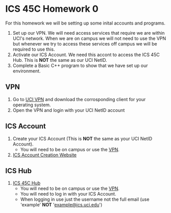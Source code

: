 # ICS 45C Homework 0

For this homework we will be setting up some inital accounts and programs. 

1. Set up our VPN. We will need access services that require we are within UCI's network. When we are on campus we will not need to use the VPN but whenever we try to access these services off campus we will be required to use this.
2. Activate our ICS Account. We need this accont to access the ICS 45C Hub. This is **NOT** the same as our UCI NetID.
3. Complete a Basic C++ program to show that we have set up our environment.

## VPN

1. Go to [UCI VPN](https://uci.service-now.com/sp?id=kb_article_view&sysparm_article=KB0012170) and download the corrosponding client for your operating system.
2. Open the VPN and login with your UCI NetID account

## ICS Account

1. Create your ICS Account (This is **NOT** the same as your UCI NetID Account).
   - You will need to be on campus or use the [VPN](#vpn).
3. [ICS Account Creation Website](https://support.ics.uci.edu/auth)

## ICS Hub

1. [ICS 45C Hub](http://ics45c-hub.ics.uci.edu/)
   - You will need to be on campus or use the [VPN](#vpn).
   - You will need to log in with your ICS Account.
   - When logging in use just the username not the full email (use 'example' **NOT** 'example@ics.uci.edu')
